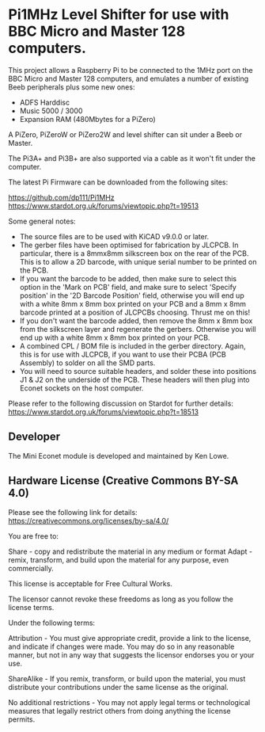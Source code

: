 # Pi1MHz Level Shifter for use with BBC Micro and Master 128 computers.

This project allows a Raspberry Pi to be connected to the 1MHz port on the BBC Micro and Master 128 computers, and emulates a number of existing Beeb peripherals plus some new ones:

* ADFS Harddisc
* Music 5000 / 3000
* Expansion RAM (480Mbytes for a PiZero)

A PiZero, PiZeroW or PiZero2W and level shifter can sit under a Beeb or Master.

The Pi3A+ and Pi3B+ are also supported via a cable as it won't fit under the computer.

The latest Pi Firmware can be downloaded from the following sites:

https://github.com/dp111/Pi1MHz
https://www.stardot.org.uk/forums/viewtopic.php?t=19513

Some general notes:

* The source files are to be used with KiCAD v9.0.0 or later.
* The gerber files have been optimised for fabrication by JLCPCB. In particular, there is a 8mmx8mm silkscreen box on the rear of the PCB. This is to allow a 2D barcode, with unique serial number to be printed on the PCB.
* If you want the barcode to be added, then make sure to select this option in the 'Mark on PCB' field, and make sure to select 'Specify position' in the '2D Barcode Position' field, otherwise you will end up with a white 8mm x 8mm box printed on your PCB and a 8mm x 8mm barcode printed at a position of JLCPCBs choosing. Thrust me on this!
* If you don't want the barcode added, then remove the 8mm x 8mm box from the silkscreen layer and regenerate the gerbers. Otherwise you will end up with a white 8mm x 8mm box printed on your PCB.
* A combined CPL / BOM file is included in the gerber directory. Again, this is for use with JLCPCB, if you want to use their PCBA (PCB Assembly) to solder on all the SMD parts.
* You will  need to source suitable headers, and solder these into positions J1 & J2 on the underside of the PCB. These headers will then plug into Econet sockets on the host computer.

Please refer to the following discussion on Stardot for further details: https://www.stardot.org.uk/forums/viewtopic.php?t=18513

## Developer

The Mini Econet module is developed and maintained by Ken Lowe.
    
## Hardware License (Creative Commons BY-SA 4.0)

Please see the following link for details: https://creativecommons.org/licenses/by-sa/4.0/

You are free to:

Share - copy and redistribute the material in any medium or format
Adapt - remix, transform, and build upon the material
for any purpose, even commercially.

This license is acceptable for Free Cultural Works.

The licensor cannot revoke these freedoms as long as you follow the license terms.

Under the following terms:

Attribution - You must give appropriate credit, provide a link to the license, and indicate if changes were made. You may do so in any reasonable manner, but not in any way that suggests the licensor endorses you or your use.

ShareAlike - If you remix, transform, or build upon the material, you must distribute your contributions under the same license as the original.

No additional restrictions - You may not apply legal terms or technological measures that legally restrict others from doing anything the license permits.
